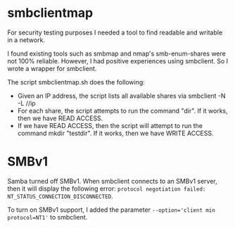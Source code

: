# smbclientmap

For security testing purposes I needed a tool to find readable and writable in a network.

I found existing tools such as smbmap and nmap's smb-enum-shares were not 100% reliable. However, I had positive experiences using smbclient. So I wrote a wrapper for smbclient.

The script smbclientmap.sh does the following:
- Given an IP address, the script lists all available shares via smbclient -N -L //ip
- For each share, the script attempts to run the command "dir". If it works, then we have READ ACCESS.
- If we have READ ACCESS, then the script will attempt to run the command mkdir "testdir". If it works, then we have WRITE ACCESS.

# SMBv1

Samba turned off SMBv1. When smbclient connects to an SMBv1 server, then it will display the following error: `protocol negotiation failed: NT_STATUS_CONNECTION_DISCONNECTED`.

To turn on SMBv1 support, I added the parameter `--option='client min protocol=NT1'` to smbclient. 
